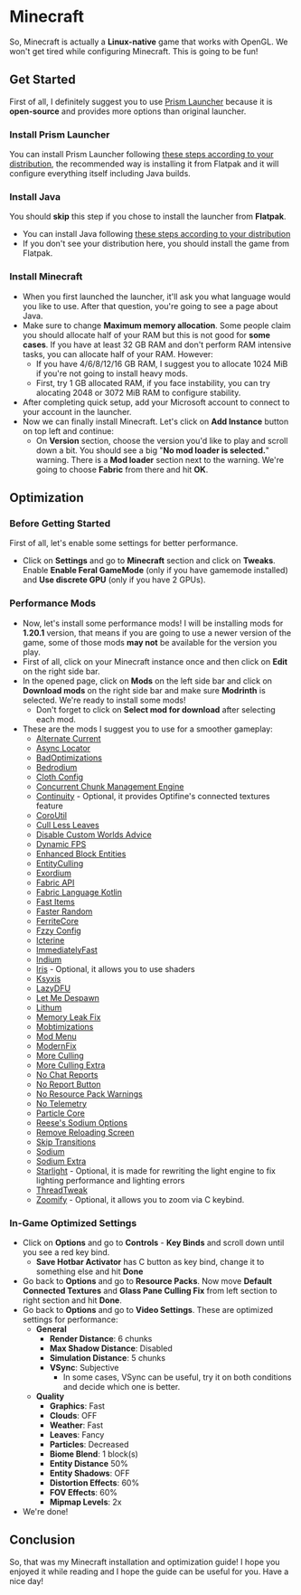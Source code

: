 # Minecraft
So, Minecraft is actually a **Linux-native** game that works with OpenGL. We won't get tired while configuring Minecraft. This is going to be fun!
## Get Started
First of all, I definitely suggest you to use [Prism Launcher](https://github.com/PrismLauncher/PrismLauncher) because it is **open-source** and provides more options than original launcher.
### Install Prism Launcher
You can install Prism Launcher following [these steps according to your distribution](https://prismlauncher.org/download/linux/), the recommended way is installing it from Flatpak and it will configure everything itself including Java builds.
### Install Java
You should **skip** this step if you chose to install the launcher from **Flatpak**.
- You can install Java following [these steps according to your distribution](https://prismlauncher.org/wiki/getting-started/installing-java/#installing-java-on-linux)
- If you don't see your distribution here, you should install the game from Flatpak.
### Install Minecraft
- When you first launched the launcher, it'll ask you what language would you like to use. After that question, you're going to see a page about Java.
- Make sure to change **Maximum memory allocation**. Some people claim you should allocate half of your RAM but this is not good for **some cases**. If you have at least 32 GB RAM and don't perform RAM intensive tasks, you can allocate half of your RAM. However:
  - If you have 4/6/8/12/16 GB RAM, I suggest you to allocate 1024 MiB if you're not going to install heavy mods.
  - First, try 1 GB allocated RAM, if you face instability, you can try alocating 2048 or 3072 MiB RAM to configure stability.
- After completing quick setup, add your Microsoft account to connect to your account in the launcher.
- Now we can finally install Minecraft. Let's click on **Add Instance** button on top left and continue:
  - On **Version** section, choose the version you'd like to play and scroll down a bit. You should see a big "**No mod loader is selected.**" warning. There is a **Mod loader** section next to the warning. We're going to choose **Fabric** from there and hit **OK**.
## Optimization
### Before Getting Started
First of all, let's enable some settings for better performance.
- Click on **Settings** and go to **Minecraft** section and click on **Tweaks**. Enable **Enable Feral GameMode** (only if you have gamemode installed) and **Use discrete GPU** (only if you have 2 GPUs).
### Performance Mods
- Now, let's install some performance mods! I will be installing mods for **1.20.1** version, that means if you are going to use a newer version of the game, some of those mods **may not** be available for the version you play.
- First of all, click on your Minecraft instance once and then click on **Edit** on the right side bar.
- In the opened page, click on **Mods** on the left side bar and click on **Download mods** on the right side bar and make sure **Modrinth** is selected. We're ready to install some mods!
  - Don't forget to click on **Select mod for download** after selecting each mod.
- These are the mods I suggest you to use for a smoother gameplay:
  - [Alternate Current](https://modrinth.com/mod/alternate-current/version/mc1.20-1.8.0-beta.3)
  - [Async Locator](https://modrinth.com/mod/async-locator/version/1.20-1.3.0)
  - [BadOptimizations](https://modrinth.com/mod/badoptimizations/version/2.1.1)
  - [Bedrodium](https://modrinth.com/mod/bedrodium/version/0.2.2)
  - [Cloth Config](https://modrinth.com/mod/cloth-config/version/11.1.118+fabric)
  - [Concurrent Chunk Management Engine](https://modrinth.com/mod/c2me-fabric/version/0.2.0+alpha.11.5+1.20.1)
  - [Continuity](https://modrinth.com/mod/continuity) - Optional, it provides Optifine's connected textures feature
  - [CoroUtil](https://modrinth.com/mod/coroutil/version/1.20.1-1.3.7)
  - [Cull Less Leaves](https://modrinth.com/mod/cull-less-leaves)
  - [Disable Custom Worlds Advice](https://modrinth.com/mod/dcwa/version/4.1)
  - [Dynamic FPS](https://modrinth.com/mod/dynamic-fps)
  - [Enhanced Block Entities](https://modrinth.com/mod/ebe/version/0.9+1.20)
  - [EntityCulling](https://modrinth.com/mod/entityculling/version/1.6.2-1.20.2)
  - [Exordium](https://modrinth.com/mod/exordium/version/1.2.1-1.20.1)
  - [Fabric API](https://modrinth.com/mod/fabric-api/version/0.92.1+1.20.1)
  - [Fabric Language Kotlin](https://modrinth.com/mod/fabric-language-kotlin/version/1.10.20+kotlin.1.9.24)
  - [Fast Items](https://modrinth.com/mod/fast-items/version/1.0.0-mc1.20.1)
  - [Faster Random](https://modrinth.com/mod/faster-random/version/4.1.0)
  - [FerriteCore](https://modrinth.com/mod/ferrite-core/version/6.0.1)
  - [Fzzy Config](https://modrinth.com/mod/fzzy-config/version/0.3.1+1.20.1)
  - [Icterine](https://modrinth.com/mod/icterine/version/1.3.0)
  - [ImmediatelyFast](https://modrinth.com/mod/immediatelyfast/version/1.2.14+1.20.4-fabric)
  - [Indium](https://modrinth.com/mod/indium/version/1.0.30+mc1.20.4)
  - [Iris](https://modrinth.com/mod/iris/version/1.7.0+1.20.1) - Optional, it allows you to use shaders
  - [Ksyxis](https://modrinth.com/mod/ksyxis/version/1.2.2)
  - [LazyDFU](https://modrinth.com/mod/lazydfu/version/0.1.3)
  - [Let Me Despawn](https://modrinth.com/plugin/lmd/version/1.2.0)
  - [Lithum](https://modrinth.com/mod/lithium/version/mc1.20.1-0.11.2)
  - [Memory Leak Fix](https://modrinth.com/mod/memoryleakfix/version/v1.1.5)
  - [Mobtimizations](https://modrinth.com/mod/mobtimizations/version/1.20.1-1.0.0)
  - [Mod Menu](https://modrinth.com/mod/modmenu/version/7.2.2)
  - [ModernFix](https://modrinth.com/mod/modernfix/version/5.17.0+mc1.20.1)
  - [More Culling](https://modrinth.com/mod/moreculling/version/0.24.0)
  - [More Culling Extra](https://modrinth.com/mod/morecullingextra/version/v1.1-1.20.1)
  - [No Chat Reports](https://modrinth.com/mod/no-chat-reports/version/Fabric-1.20.1-v2.2.2)
  - [No Report Button](https://modrinth.com/mod/nrb/version/1.5.0)
  - [No Resource Pack Warnings](https://modrinth.com/mod/no-resource-pack-warnings/version/1.3.0)
  - [No Telemetry](https://modrinth.com/mod/no-telemetry/version/1.8.0)
  - [Particle Core](https://modrinth.com/mod/particle-core/version/0.2.3+1.20.1)
  - [Reese's Sodium Options](https://modrinth.com/mod/reeses-sodium-options/version/mc1.20.1-1.7.2)
  - [Remove Reloading Screen](https://modrinth.com/mod/rrls/version/3.2.0-1.20.1-fabric)
  - [Skip Transitions](https://modrinth.com/mod/skip-transitions/version/v1.3.3+mc1.20.x)
  - [Sodium](https://modrinth.com/mod/sodium/version/mc1.20.1-0.5.8)
  - [Sodium Extra](https://modrinth.com/mod/sodium-extra)
  - [Starlight](https://modrinth.com/mod/starlight/version/1.1.2+1.20) - Optional, it is made for rewriting the light engine to fix lighting performance and lighting errors
  - [ThreadTweak](https://modrinth.com/mod/threadtweak/version/0.1.1+mc1.20.2)
  - [Zoomify](https://modrinth.com/mod/zoomify) - Optional, it allows you to zoom via C keybind.
### In-Game Optimized Settings
- Click on **Options** and go to **Controls** - **Key Binds** and scroll down until you see a red key bind.
  - **Save Hotbar Activator** has C button as key bind, change it to something else and hit **Done**
- Go back to **Options** and go to **Resource Packs**. Now move **Default Connected Textures** and **Glass Pane Culling Fix** from left section to right section and hit **Done**.
- Go back to **Options** and go to **Video Settings**. These are optimized settings for performance:
  - **General**
    - **Render Distance**: 6 chunks
    - **Max Shadow Distance**: Disabled
    - **Simulation Distance**: 5 chunks
    - **VSync**: Subjective
      - In some cases, VSync can be useful, try it on both conditions and decide which one is better.
  - **Quality**
    - **Graphics**: Fast
    - **Clouds**: OFF
    - **Weather**: Fast
    - **Leaves**: Fancy
    - **Particles**: Decreased
    - **Biome Blend**: 1 block(s)
    - **Entity Distance** 50%
    - **Entity Shadows**: OFF
    - **Distortion Effects**: 60%
    - **FOV Effects**: 60%
    - **Mipmap Levels**: 2x
- We're done!
## Conclusion
So, that was my Minecraft installation and optimization guide! I hope you enjoyed it while reading and I hope the guide can be useful for you. Have a nice day!

